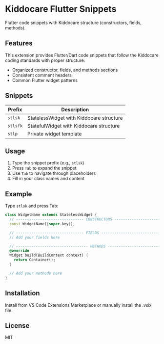 # Kiddocare Flutter Snippets

Flutter code snippets with Kiddocare structure (constructors, fields, methods).

## Features

This extension provides Flutter/Dart code snippets that follow the Kiddocare coding standards with proper structure:

- Organized constructor, fields, and methods sections
- Consistent comment headers
- Common Flutter widget patterns

## Snippets

| Prefix | Description |
|--------|-------------|
| `stlsk` | StatelessWidget with Kiddocare structure |
| `stlsfk` | StatefulWidget with Kiddocare structure |
| `stlp` | Private widget template |

## Usage

1. Type the snippet prefix (e.g., `stlsk`)
2. Press `Tab` to expand the snippet
3. Use `Tab` to navigate through placeholders
4. Fill in your class names and content

## Example

Type `stlsk` and press Tab:

```dart
class WidgetName extends StatelessWidget {
  // ------------------------------- CONSTRUCTORS ------------------------------
  const WidgetName({super.key});

  // ------------------------------- FIELDS ------------------------------------
  // Add your fields here

  // --------------------------------- METHODS ---------------------------------
  @override
  Widget build(BuildContext context) {
    return Container();
  }

  // Add your methods here
}
```

## Installation

Install from VS Code Extensions Marketplace or manually install the .vsix file.

## License

MIT
